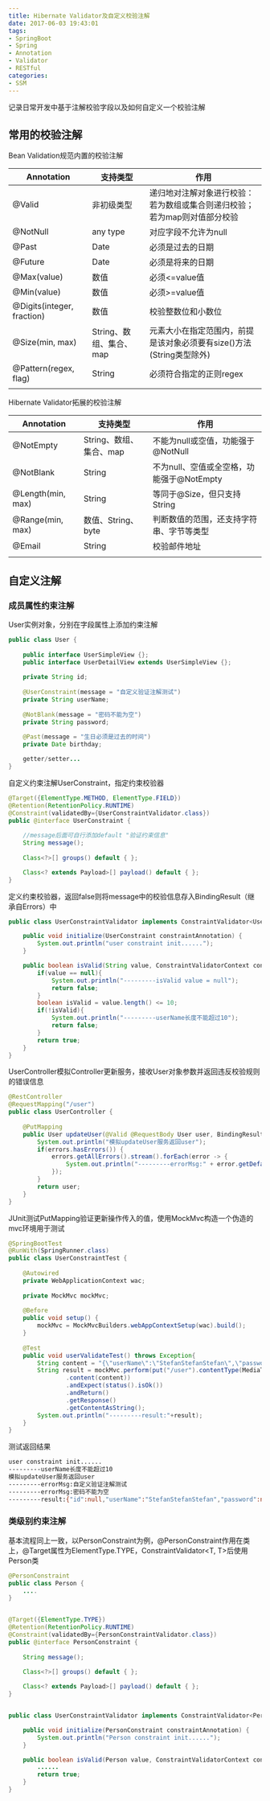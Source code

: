 ```yaml
---
title: Hibernate Validator及自定义校验注解
date: 2017-06-03 19:43:01
tags:
- SpringBoot
- Spring
- Annotation
- Validator
- RESTful
categories: 
- SSM
---
```


记录日常开发中基于注解校验字段以及如何自定义一个校验注解

<!--more-->

## 常用的校验注解

Bean Validation规范内置的校验注解

|Annotation|支持类型|作用|
|---|---|---|
|@Valid|非初级类型|递归地对注解对象进行校验：若为数组或集合则递归校验；若为map则对值部分校验|
|@NotNull|any type|对应字段不允许为null|
|@Past|Date|必须是过去的日期|
|@Future|Date|必须是将来的日期|
|@Max(value)|数值|必须<=value值|
|@Min(value)|数值|必须>=value值|
|@Digits(integer, fraction)|数值|校验整数位和小数位|
|@Size(min, max)|String、数组、集合、map|元素大小在指定范围内，前提是该对象必须要有size()方法(String类型除外)|
|@Pattern(regex, flag)|String|必须符合指定的正则regex|
|||

Hibernate Validator拓展的校验注解

|Annotation|支持类型|作用|
|---|---|---|
|@NotEmpty|String、数组、集合、map|不能为null或空值，功能强于@NotNull|
|@NotBlank|String|不为null、空值或全空格，功能强于@NotEmpty|
|@Length(min, max)|String|等同于@Size，但只支持String|
|@Range(min, max)|数值、String、byte|判断数值的范围，还支持字符串、字节等类型|
|@Email|String|校验邮件地址|
|||


## 自定义注解

### 成员属性约束注解

User实例对象，分别在字段属性上添加约束注解

```java
public class User {
	
	public interface UserSimpleView {};
	public interface UserDetailView extends UserSimpleView {};
	
	private String id;
	
	@UserConstraint(message = "自定义验证注解测试")
	private String userName;
	
	@NotBlank(message = "密码不能为空")
	private String password;
	
	@Past(message = "生日必须是过去的时间")
	private Date birthday;

    getter/setter...
}
```

自定义约束注解UserConstraint，指定约束校验器

```java
@Target({ElementType.METHOD, ElementType.FIELD})
@Retention(RetentionPolicy.RUNTIME)
@Constraint(validatedBy={UserConstraintValidator.class})
public @interface UserConstraint {
	
    //message后面可自行添加default "验证约束信息"
    String message();
		
    Class<?>[] groups() default { };

    Class<? extends Payload>[] payload() default { };
}
```

定义约束校验器，返回false则将message中的校验信息存入BindingResult（继承自Errors）中

```java
public class UserConstraintValidator implements ConstraintValidator<UserConstraint, String> {

    public void initialize(UserConstraint constraintAnnotation) {
        System.out.println("user constraint init......");
    }

    public boolean isValid(String value, ConstraintValidatorContext context) {
        if(value == null){
            System.out.println("---------isValid value = null");
            return false;
        }
        boolean isValid = value.length() <= 10;
        if(!isValid){
            System.out.println("---------userName长度不能超过10");
            return false;
        }
        return true;
    }
}
```

UserController模拟Controller更新服务，接收User对象参数并返回违反校验规则的错误信息

```java
@RestController
@RequestMapping("/user")
public class UserController {
	
    @PutMapping
    public User updateUser(@Valid @RequestBody User user, BindingResult errors) {
        System.out.println("模拟updateUser服务返回user");
        if(errors.hasErrors()) {
            errors.getAllErrors().stream().forEach(error -> {
                System.out.println("---------errorMsg:" + error.getDefaultMessage());
            });
        }
        return user;
    }
}
```

JUnit测试PutMapping验证更新操作传入的值，使用MockMvc构造一个伪造的mvc环境用于测试

```java
@SpringBootTest
@RunWith(SpringRunner.class)
public class UserConstraintTest {
	
    @Autowired
    private WebApplicationContext wac;
	
    private MockMvc mockMvc;
	
    @Before
    public void setup() {
        mockMvc = MockMvcBuilders.webAppContextSetup(wac).build();
    }
	
    @Test
    public void userValidateTest() throws Exception{
        String content = "{\"userName\":\"StefanStefanStefan\",\"password\":null}";
        String result = mockMvc.perform(put("/user").contentType(MediaType.APPLICATION_JSON_UTF8)
                .content(content))
                .andExpect(status().isOk())
                .andReturn()
                .getResponse()
                .getContentAsString();
        System.out.println("---------result:"+result);
    }
}
```

测试返回结果

```bash
user constraint init......
---------userName长度不能超过10
模拟updateUser服务返回user
---------errorMsg:自定义验证注解测试
---------errorMsg:密码不能为空
---------result:{"id":null,"userName":"StefanStefanStefan","password":null,"birthday":null}
```

### 类级别约束注解

基本流程同上一致，以PersonConstraint为例，@PersonConstraint作用在类上，@Target属性为ElementType.TYPE，ConstraintValidator<T, T>后使用Person类

```java
@PersonConstraint
public class Person {
    ....
}


@Target({ElementType.TYPE})
@Retention(RetentionPolicy.RUNTIME)
@Constraint(validatedBy={PersonConstraintValidator.class})
public @interface PersonConstraint {
	
    String message();
		
    Class<?>[] groups() default { };

    Class<? extends Payload>[] payload() default { };
}


public class UserConstraintValidator implements ConstraintValidator<PersonConstraint, Person> {

    public void initialize(PersonConstraint constraintAnnotation) {
        System.out.println("Person constraint init......");
    }

    public boolean isValid(Person value, ConstraintValidatorContext context) {
        ......
        return true;
    }
}
```

